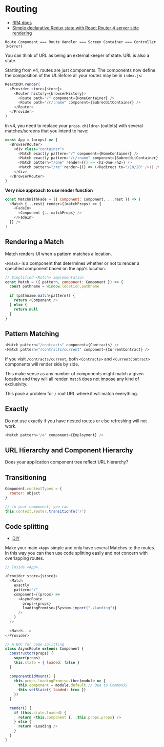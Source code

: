 # Routing

* [RR4 docs](https://react-router.now.sh/)
* [Simple declarative Redux state with React Router 4 server side rendering](https://medium.com/@AlexFaunt/satisfying-your-apps-state-343118b0730d#.gh5ihu9ii)

```
Route Component === Route Handler === Screen Container === Controller (Horror)
```

You can think of URL as being an external keeper of state. URL is also a state.

Starting from v4, routes are just components. The components now define the composition of the UI. Before all your routes may be in `index.js`:

```js
ReactDOM.render(
  <Provider store={store}>
    <Router history={browserHistory}>
      <Route path="/" component={HomeContainer} />
      <Route path="/r/:name" component={SubredditContainer} />
    </Router>
  </Provider>
)
```

In v4, you need to replace your `props.children` (outlets) with several matches/screens that you intend to have:

```js
const App = (props) => {
  <BrowserRouter>
    <div class="container">
      <Match exactly pattern="/" component={HomeContainer} />
      <Match exactly pattern="/r/:name" component={SubredditContainer} />
      <Match pattern="/one" render={() => <h2>One</h2>} />
      <Match pattern="/re" render={() => (<Redirect to="/10/20" />)} />
    </div>
  </BrowserRouter>
}
```

**Very nice approach to use render function**

```js
const MatchWithFade = ({ component: Component, ...rest }) => (
  <Match {...rest} render={(matchProps) => {
    <FadeIn>
      <Component {...matchProps} />
    </FadeIn>
  }} />
)
```

## Rendering a Match

Match renders UI when a pattern matches a location.

`<Match>` is a component that determines whether or not to render a specified component based on the app's location.

```js
// Simplified <Match> implementation
const Match = ({ pattern, component: Component }) => {
  const pathname = window.location.pathname
  
  if (pathname.match(pattern)) {
    return <Component />
  } else {
    return null
  }
}
```

## Pattern Matching

```js
<Match pattern="/contracts" component={Contracts} />
<Match pattern="/contracts/current" component={CurrentContract} />
```

If you visit `/contracts/current`, both `<Contracts>` and `<CurrentContract>` components will render side by side.

This make sense as any number of components might match a given location and they will all render. `Match` does not impose any kind of exclusivity.

This pose a problem for `/` root URL where it will match everything.

## Exactly

Do not use exactly if you have nested routes or else refreshing will not work.

```js
<Match pattern="/e" component={Employment} />
```

## URL Hierarchy and Component Hierarchy

Does your application component tree reflect URL hierarchy?

## Transitioning

```js
Component.contextTypes = {
  router: object
}

// in your component, you can
this.context.router.transitionTo('/')
```

## Code splitting

* [DIY](https://twitter.com/ryanflorence/status/775743520615206913)

Make your main `<App>` simple and only have several Matches to the routes. In this way you can then use code splitting easily and not concern with overlapping routes.

```js
// Inside <App>...

<Provider store={store}>
  <Match
    exactly
    pattern="/"
    component={(props) =>
      <AsyncRoute
        props={props}
        loadingPromise={System.import("./Landing")}
      />
    }
  />
  
  <Match...>
</Provider>
```

```js
// A HOC for code splitting
class AsyncRoute extends Component {
  constructor(props) {
    super(props)
    this.state = { loaded: false }
  }
  
  componentDidMount() {
    this.props.loadingPromise.then(module => {
      this.component = module.default // Due to CommonJS
      this.setState({ loaded: true })
    })
  }
  
  render() {
    if (this.state.loaded) {
      return <this.component {...this.props.props} />
    } else {
      return <Loading />
    }
  }
}
```
